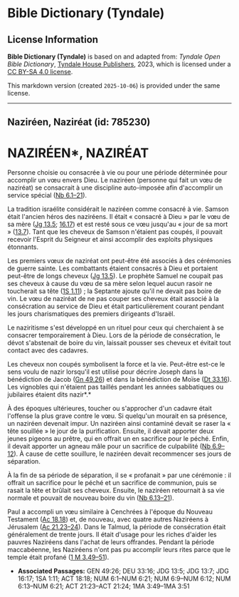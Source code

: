 # Bible Dictionary (Tyndale)

## License Information

**Bible Dictionary (Tyndale)** is based on and adapted from: _Tyndale Open Bible Dictionary_, [Tyndale House Publishers](https://tyndaleopenresources.com/), 2023, which is licensed under a [CC BY-SA 4.0 license](https://creativecommons.org/licenses/by-sa/4.0/legalcode.en).

This markdown version (created `2025-10-06`) is provided under the same license.



--------------------------------

## Naziréen, Naziréat (id: 785230)

NAZIRÉEN\*, NAZIRÉAT
====================

Personne choisie ou consacrée à vie ou pour une période déterminée pour accomplir un vœu envers Dieu. Le naziréen (personne qui fait un vœu de naziréat) se consacrait à une discipline auto\-imposée afin d'accomplir un service spécial ([Nb 6\.1–21](https://ref.ly/Num6:1-Num6:21)).

La tradition israélite considérait le naziréen comme consacré à vie. Samson était l'ancien héros des naziréens. Il était « consacré à Dieu » par le vœu de sa mère ([Jg 13\.5](https://ref.ly/Judg13:5); [16\.17](https://ref.ly/Judg16:17)) et est resté sous ce vœu jusqu'au « jour de sa mort » ([13\.7](https://ref.ly/Judg13:7)). Tant que les cheveux de Samson n'étaient pas coupés, il pouvait recevoir l'Esprit du Seigneur et ainsi accomplir des exploits physiques étonnants.

Les premiers vœux de naziréat ont peut\-être été associés à des cérémonies de guerre sainte. Les combattants étaient consacrés à Dieu et portaient peut\-être de longs cheveux ([Jg 13\.5](https://ref.ly/Judg13:5)). Le prophète Samuel ne coupait pas ses cheveux à cause du vœu de sa mère selon lequel aucun rasoir ne toucherait sa tête ([1S 1\.11](https://ref.ly/1Sam1:11)) ; la Septante ajoute qu'il ne devait pas boire de vin. Le vœu de naziréat de ne pas couper ses cheveux était associé à la consécration au service de Dieu et était particulièrement courant pendant les jours charismatiques des premiers dirigeants d'Israël.

Le naziritisme s'est développé en un rituel pour ceux qui cherchaient à se consacrer temporairement à Dieu. Lors de la période de consécration, le dévot s'abstenait de boire du vin, laissait pousser ses cheveux et évitait tout contact avec des cadavres.

Les cheveux non coupés symbolisent la force et la vie. Peut\-être est\-ce le sens voulu de nazir lorsqu'il est utilisé pour décrire Joseph dans la bénédiction de Jacob ([Gn 49\.26](https://ref.ly/Gen49:26)) et dans la bénédiction de Moïse ([Dt 33\.16](https://ref.ly/Deut33:16)). Les vignobles qui n'étaient pas taillés pendant les années sabbatiques ou jubilaires étaient dits nazir*.*

À des époques ultérieures, toucher ou s'approcher d'un cadavre était l'offense la plus grave contre le vœu. Si quelqu'un mourait en sa présence, un naziréen devenait impur. Un naziréen ainsi contaminé devait se raser la « tête souillée » le jour de la purification. Ensuite, il devait apporter deux jeunes pigeons au prêtre, qui en offrait un en sacrifice pour le péché. Enfin, il devait apporter un agneau mâle pour un sacrifice de culpabilité ([Nb 6\.9–12](https://ref.ly/Num6:9-Num6:12)). À cause de cette souillure, le naziréen devait recommencer ses jours de séparation.

À la fin de sa période de séparation, il se « profanait » par une cérémonie : il offrait un sacrifice pour le péché et un sacrifice de communion, puis se rasait la tête et brûlait ses cheveux. Ensuite, le naziréen retournait à sa vie normale et pouvait de nouveau boire du vin ([Nb 6\.13–21](https://ref.ly/Num6:13-Num6:21)).

Paul a accompli un vœu similaire à Cenchrées à l'époque du Nouveau Testament ([Ac 18\.18](https://ref.ly/Acts18:18)) et, de nouveau, avec quatre autres Naziréens à Jérusalem ([Ac 21\.23–24](https://ref.ly/Acts21:23-Acts21:24)). Dans le Talmud, la période de consécration était généralement de trente jours. Il était d'usage pour les riches d'aider les pauvres Naziréens dans l'achat de leurs offrandes. Pendant la période maccabéenne, les Naziréens n'ont pas pu accomplir leurs rites parce que le temple était profané ([1 M 3\.49–51](https://ref.ly/1Macc3:49-1Macc3:51)).

* **Associated Passages:** GEN 49:26; DEU 33:16; JDG 13:5; JDG 13:7; JDG 16:17; 1SA 1:11; ACT 18:18; NUM 6:1–NUM 6:21; NUM 6:9–NUM 6:12; NUM 6:13–NUM 6:21; ACT 21:23–ACT 21:24; 1MA 3:49–1MA 3:51

